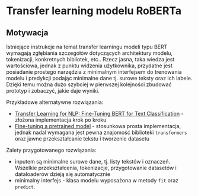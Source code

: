 # Transfer learning modelu RoBERTa

## Motywacja
Istniejące instrukcje na temat transfer learningu modeli typu BERT wymagają zgłębiania szczegółów dotyczących architektury modelu, tokenizacji, konkretnych bibliotek, etc.. Rzecz jasna, taka wiedza jest wartościowa, jednak z punktu widzenia użytkownika, przydatne jest posiadanie prostego narzędzia z minimalnym interfejsem do trenowania modelu i predykcji podając minimalne dane tj. surowe teksty oraz ich labele. Dzięki temu można dużo szybciej w pierwszej kolejności zbudować prototyp i zobaczyć, jakie daje wyniki.

Przykładowe alternatywne rozwiązania:
- [Transfer Learning for NLP: Fine-Tuning BERT for Text Classification](https://www.analyticsvidhya.com/blog/2020/07/transfer-learning-for-nlp-fine-tuning-bert-for-text-classification/) - złożona implementacja krok po kroku
- [Fine-tuning a pretrained model](https://huggingface.co/docs/transformers/training) - stosunkowa prosta implementacja, jednak nadal wymagana jest pewna znajomość biblioteki `transformers` oraz jawne przekształcanie tekstu i tworzenie datasetu

Zalety przygotowanego rozwiązania:
- inputem są minimalne surowe dane, tj. listy tekstów i oznaczeń. Wszelkie przekształcenia, tokenizacje, przygotowanie datasetów i dataloaderów dzieją się automatycznie
- minimalny interfejs - klasa modelu wyposażona w metody `fit` oraz `predict`.